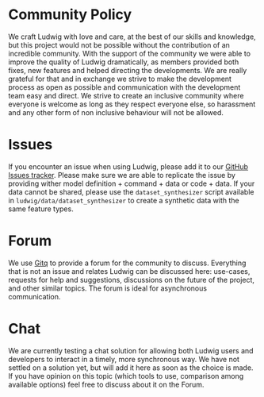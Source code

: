 # Community Policy

We craft Ludwig with love and care, at the best of our skills and knowledge, but this project would not be possible without the contribution of an incredible community.
With the support of the community we were able to improve the quality of Ludwig dramatically, as members provided both fixes, new features and helped directing the developments.
We are really grateful for that and in exchange we strive to make the development process as open as possible and communication with the development team easy and direct.
We strive to create an inclusive community where everyone is welcome as long as they respect everyone else, so harassment and any other form of non inclusive behaviour will not be allowed.

# Issues

If you encounter an issue when using Ludwig, please add it to our [GitHub Issues tracker](https://github.com/ludwig-ai/ludwig/issues).
Please make sure we are able to replicate the issue by providing wither model definition + command + data or code + data.
If your data cannot be shared, please use the `dataset_synthesizer` script available in `ludwig/data/dataset_synthesizer` to create a synthetic data with the same feature types.

# Forum

We use [Gitq](https://gitq.com/ludwig-ai/ludwig) to provide a forum for the community to discuss.
Everything that is not an issue and relates Ludwig can be discussed here: use-cases, requests for help and suggestions, discussions on the future of the project, and other similar topics.
The forum is ideal for asynchronous communication.

# Chat

We are currently testing a chat solution for allowing both Ludwig users and developers to interact in a timely, more synchronous way.
We have not settled on a solution yet, but will add it here as soon as the choice is made.
If you have opinion on this topic (which tools to use, comparison among available options) feel free to discuss about it on the Forum.
